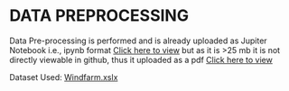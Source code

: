 # DATA PREPROCESSING 

  Data Pre-processing is performed and is already uploaded as Jupiter Notebook i.e., ipynb format [Click here to view](https://github.com/IBM-EPBL/IBM-Project-38740-1660385095/blob/main/%20DATA%20PREPROCESSING%20/DATA_PREPROCESSING_S_R_VIDHYAMBIKA.ipynb) but as it is >25 mb it is not directly viewable in github, thus it uploaded as a pdf [Click here to view](https://github.com/IBM-EPBL/IBM-Project-38740-1660385095/blob/main/DATA%20PREPROCESSING/DATA%20PRE_PROCESSING%20BY%20VIDHYAMBIKA%20SR.pdf)

Dataset Used: [Windfarm.xslx](https://github.com/IBM-EPBL/IBM-Project-38740-1660385095/blob/main/DATA%20COLLECTION/Windfarm.xlsx)
